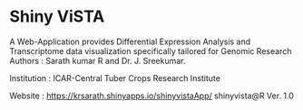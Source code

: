 # Shiny ViSTA

A Web-Application provides Differential Expression Analysis and Transcriptome data visualization specifically tailored for Genomic Research
Authors : Sarath kumar R and Dr. J. Sreekumar.

Institution : ICAR-Central Tuber Crops Research Institute

Website : https://krsarath.shinyapps.io/shinyvistaApp/ shinyvista@R Ver. 1.0

